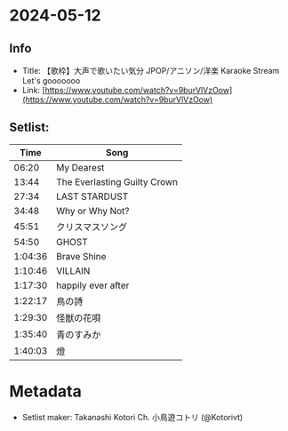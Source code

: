 # 2024-05-12

## Info
- Title: 【歌枠】大声で歌いたい気分 JPOP/アニソン/洋楽 Karaoke Stream Let's gooooooo
- Link: [https://www.youtube.com/watch?v=9burVlVzOow](https://www.youtube.com/watch?v=9burVlVzOow)

## Setlist:
| Time      | Song                            |
|-----------|---------------------------------|
| 06:20     | My Dearest                     |
| 13:44     | The Everlasting Guilty Crown    |
| 27:34     | LAST STARDUST                   |
| 34:48     | Why or Why Not?                 |
| 45:51     | クリスマスソング                  |
| 54:50     | GHOST                           |
| 1:04:36   | Brave Shine                     |
| 1:10:46   | VILLAIN                         |
| 1:17:30   | happily ever after              |
| 1:22:17   | 鳥の詩                          |
| 1:29:30   | 怪獣の花唄                        |
| 1:35:40   | 青のすみか                      |
| 1:40:03   | 燈                              |

# Metadata
- Setlist maker: Takanashi Kotori Ch. 小鳥遊コトリ (@Kotorivt)
